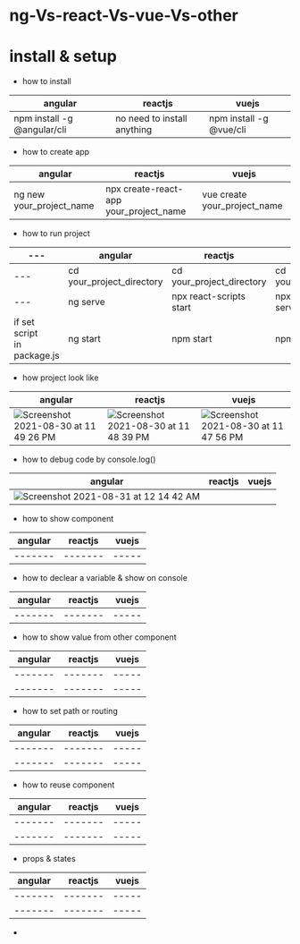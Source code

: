 # ng-Vs-react-Vs-vue-Vs-other
# install & setup 
- how to install 

|          angular           |         reactjs         |           vuejs          |
|          -------           |         -------         |           -----          |
| npm install -g @angular/cli  | no need to install anything | npm install -g @vue/cli |

- how to create app

|          angular           |         reactjs         |           vuejs          |
|          -------           |         -------         |           -----          |
|   ng new your_project_name  | npx create-react-app your_project_name | vue create your_project_name |

- how to run project

| --- |          angular           |         reactjs         |           vuejs          |
| --- |          -------           |         -------         |           -----          |
| --- | cd your_project_directory  | cd your_project_directory | cd your_project_directory |
| --- | ng serve                   | npx react-scripts start | npx vue-cli-service serve |
| if set script <br/> in package.js | ng start | npm start | npm run serve |

- how project look like 

|          angular           |         reactjs         |           vuejs          |
|          -------           |         -------         |           -----          |
| ![Screenshot 2021-08-30 at 11 49 26 PM](https://user-images.githubusercontent.com/58136550/131382361-5f611601-6ae2-4ddb-afeb-da70fad3dd17.png) | ![Screenshot 2021-08-30 at 11 48 39 PM](https://user-images.githubusercontent.com/58136550/131382271-cac1e3fd-4017-4b32-9c2e-5b52c0922835.png) | ![Screenshot 2021-08-30 at 11 47 56 PM](https://user-images.githubusercontent.com/58136550/131382179-6e8b999c-9d95-4fb8-9588-c139552b6ac7.png) |

- how to debug code by console.log()

|          angular           |         reactjs         |           vuejs          |
| ---- | ---- | ----- |
| ![Screenshot 2021-08-31 at 12 14 42 AM](https://user-images.githubusercontent.com/58136550/131385335-e9064218-c319-4a15-9559-ebd38e3c2f1d.png) |  |  |


- how to show component

|          angular           |         reactjs         |           vuejs          |
|          -------           |         -------         |           -----          |
|          -------           |         -------         |           -----          |

- how to declear a variable & show on console

|          angular           |         reactjs         |           vuejs          |
|          -------           |         -------         |           -----          |
|          -------           |         -------         |           -----          |

- how to show value from other component 

|          angular           |         reactjs         |           vuejs          |
|          -------           |         -------         |           -----          |
|          -------           |         -------         |           -----          |
|          -------           |         -------         |           -----          |

- how to set path or routing 

|          angular           |         reactjs         |           vuejs          |
|          -------           |         -------         |           -----          |
|          -------           |         -------         |           -----          |
|          -------           |         -------         |           -----          |

- how to reuse component

|          angular           |         reactjs         |           vuejs          |
|          -------           |         -------         |           -----          |
|          -------           |         -------         |           -----          |
|          -------           |         -------         |           -----          |

- props & states

|          angular           |         reactjs         |           vuejs          |
|          -------           |         -------         |           -----          |
|          -------           |         -------         |           -----          |
|          -------           |         -------         |           -----          |

- 




